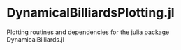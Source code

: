 # DynamicalBilliardsPlotting.jl
Plotting routines and dependencies for the julia package DynamicalBilliards.jl

